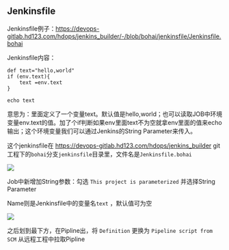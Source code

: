
## Jenkinsfile

Jenkinsfile例子：https://devops-gitlab.hd123.com/hdops/jenkins_builder/-/blob/bohai/jenkinsfile/Jenkinsfile.bohai

Jenkinsfile内容：

```
def text="hello,world"
if (env.text){
    text =env.text
}

echo text
```

意思为：里面定义了一个变量text。默认值是hello,world；也可以读取JOB中环境变量env.text的值。加了个if判断如果env里面text不为空就拿env里面的值来echo输出；这个环境变量我们可以通过Jenkins的String Parameter来传入。

这个jenkinsfile在 https://devops-gitlab.hd123.com/hdops/jenkins_builder git工程下的`bohai`分支`jenkinsfile`目录里，文件名是`Jenkinsfile.bohai`

![](https://resource.static.tencent.itan90.cn/mac_pic/2023-04-13/HMNhba.png)

Job中新增加String参数：勾选 `This project is parameterized` 并选择String Parameter

Name则是Jenkinsfile中的变量名`text` ，默认值可为空

![](https://resource.static.tencent.itan90.cn/mac_pic/2023-04-13/yiMkGs.png)

之后划到最下方，在Pipline出，将 `Definition` 更换为 `Pipeline script from SCM` 从远程工程中拉取Pipline


